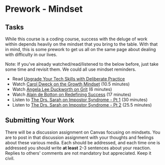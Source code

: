 # Prework - Mindset

## Tasks

While this course is a coding course, success with the deluge of work within depends heavily on the mindset that you bring to the table.
With that in mind, this is some prework to get us all on the same page about dealing with difficulty in our lives.

Note: If you've already watched/read/listened to the below before, just take some time and revisit them.
We could all use mindset reminders. 

- Read [Upgrade Your Tech Skills with Deliberate Practice](https://www.happybearsoftware.com/upgrade-your-technical-skills-with-deliberate-practice)
- Watch [Carol Dweck on the Growth Mindset](https://www.ted.com/talks/carol_dweck_the_power_of_believing_that_you_can_improve?language=en) (10.5 minutes)
- Watch [Angela Lee Duckworth on Grit](https://www.ted.com/talks/angela_lee_duckworth_grit_the_power_of_passion_and_perseverance#t-5024) (6 minutes)
- Watch [Alain de Botton on Redefining Success](https://www.ted.com/talks/alain_de_botton_a_kinder_gentler_philosophy_of_success) (17 minutes)
- Listen to [The Drs. Sarah on Impostor Syndrome - Pt 1](https://soundcloud.com/drssarahcare/self-care-with-drs-sarah-impostor-syndrome-part-i) (30 minutes)
- Listen to [The Drs. Sarah on Impostor Syndrome - Pt 2](https://soundcloud.com/drssarahcare/self-care-with-drs-sarah-the-impostor-syndrome-part-ii) (25.5 minutes)

## Submitting Your Work

There will be a discussion assignment on Canvas focusing on mindsets.
You are to post in that discussion assignment with your thoughts and feelings about these various media.
Each should be addressed, and each time one is addressed you should write **at least** 2-3 sentences about your reaction.
Replies to others' comments are not mandatory but appreciated.
Keep it civil.
